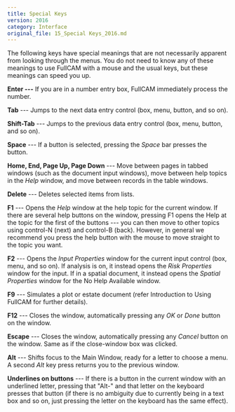 ```yaml
---
title: Special Keys
version: 2016
category: Interface
original_file: 15_Special Keys_2016.md
---
```


The following keys have special meanings that are not necessarily
apparent from looking through the menus. You do not need to know any of
these meanings to use FullCAM with a mouse and the usual keys, but these
meanings can speed you up.

**Enter ---** If you are in a number entry box, FullCAM immediately
process the number.

**Tab** --- Jumps to the next data entry control (box, menu, button, and
so on).

**Shift-Tab** --- Jumps to the previous data entry control (box, menu,
button, and so on).

**Space** --- If a button is selected, pressing the *Space* bar presses
the button.

**Home, End, Page Up, Page Down** --- Move between pages in tabbed
windows (such as the document input windows), move between help topics
in the *Help* window, and move between records in the table windows.

**Delete** --- Deletes selected items from lists.

**F1** --- Opens the *Help* window at the help topic for the current
window. If there are several help buttons on the window, pressing F1
opens the Help at the topic for the first of the buttons --- you can
then move to other topics using control-N (next) and control-B (back).
However, in general we recommend you press the help button with the
mouse to move straight to the topic you want.

**F2** --- Opens the *Input Properties* window for the current input
control (box, menu, and so on). If analysis is on, it instead opens the
*Risk Properties* window for the input. If in a spatial document, it
instead opens the *Spatial Properties* window for the No Help
Available window.

**F9** --- Simulates a plot or estate document (refer Introduction to
Using FullCAM for further
details).

**F12** --- Closes the window, automatically pressing any *OK* or *Done*
button on the window.

**Escape** --- Closes the window, automatically pressing any *Cancel*
button on the window. Same as if the close-window box was clicked.

**Alt** --- Shifts focus to the Main Window,
ready for a letter to choose a menu. A second *Alt* key press returns
you to the previous window.

**Underlines on buttons** --- If there is a button in the current window
with an underlined letter, pressing that "Alt-" and that letter on the
keyboard presses that button (if there is no ambiguity due to currently
being in a text box and so on, just pressing the letter on the keyboard
has the same effect).